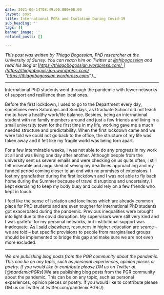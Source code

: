 ```yaml
---
date: 2021-06-14T08:49:00.000+00:00
layout: post
title: International PGRs and Isolation During Covid-19
sub_heading: ''
tags: []
banner_image: ''
related_posts: []

---
```

_This post was written by Thiago Bogossian, PhD researcher at the University of Surrey. You can reach him on Twitter at_ [_@thibogossian_](https://twitter.com/thibogossian "https://twitter.com/thibogossian") _and read his blog at_ [_https://thiagobogossian.wordpress.com/_](https://thiagobogossian.wordpress.com/ "https://thiagobogossian.wordpress.com/")_._

***

International PhD students went through the pandemic with fewer networks of support and resilience than local ones.

Before the first lockdown, I used to go to the Department every day, sometimes even Saturdays and Sundays, as Graduate School did not teach me to have a healthy work/life balance. Besides, being an international student with no family members around and just a few friends and living in a small university town for the first time in my life, working gave me a much needed structure and predictability. When the first lockdown came and we were told we could not go back to the office, the structure of my life was taken away and it felt like my fragile world was being torn apart.

For a few interminable weeks, I was not able to do any progress in my work at all and was living one day after another. Although people from the university sent us several emails and were checking on us quite often, I still felt miserable and anguished of seeing my deadlines approaching and my funded period coming closer to an end with no promises of extensions. I lost my grandfather during the first lockdown and I was not able to fly back home during the Summer because of travel disruptions and uncertainty. I kept exercising to keep my body busy and could rely on a few friends who kept in touch.

I feel like the sense of isolation and loneliness which are already common place for PhD students and are even tougher for international PhD students got exacerbated during the pandemic. Previous inequalities were brought into light due to the covid disruption. My supervisors were still very kind and I was grateful for my personal networks, but institutional support was inadequate. [As I said elsewhere](https://thiagobogossian.wordpress.com/2020/06/25/who-is-higher-education-for/), resources in higher education are scarce – we are told – but specific provisions to people from marginalised groups should be implemented to bridge this gap and make sure we are not even more excluded.

***

_We are publishing blog posts from the PGR community about the pandemic. This can be on any topic, such as personal experiences, opinion pieces or poetry. If you would like to contribute please DM us on Twitter at_ [_@pandemicPGRs_](We are publishing blog posts from the PGR community about the pandemic. This can be on any topic, such as personal experiences, opinion pieces or poetry. If you would like to contribute please DM us on Twitter at twitter.com/pandemicPGRs/)